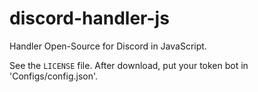 # discord-handler-js
Handler Open-Source for Discord in JavaScript.

See the `LICENSE` file.
After download, put your token bot in 'Configs/config.json'.
